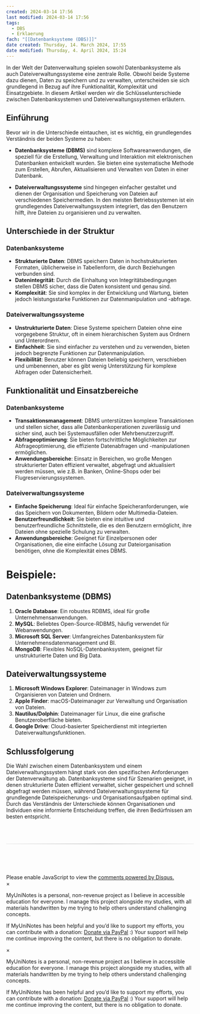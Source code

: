 ```yaml
---
created: 2024-03-14 17:56
last modified: 2024-03-14 17:56
tags:
  - DBS
  - Erklaerung
fach: "[[Datenbanksysteme (DBS)]]"
date created: Thursday, 14. March 2024, 17:55
date modified: Thursday, 4. April 2024, 15:24
---
```


In der Welt der Datenverwaltung spielen sowohl Datenbanksysteme als auch Dateiverwaltungssysteme eine zentrale Rolle. Obwohl beide Systeme dazu dienen, Daten zu speichern und zu verwalten, unterscheiden sie sich grundlegend in Bezug auf ihre Funktionalität, Komplexität und Einsatzgebiete. In diesem Artikel werden wir die Schlüsselunterschiede zwischen Datenbanksystemen und Dateiverwaltungssystemen erläutern.

## Einführung

Bevor wir in die Unterschiede eintauchen, ist es wichtig, ein grundlegendes Verständnis der beiden Systeme zu haben:

- **Datenbanksysteme (DBMS)** sind komplexe Softwareanwendungen, die speziell für die Erstellung, Verwaltung und Interaktion mit elektronischen Datenbanken entwickelt wurden. Sie bieten eine systematische Methode zum Erstellen, Abrufen, Aktualisieren und Verwalten von Daten in einer Datenbank.

- **Dateiverwaltungssysteme** sind hingegen einfacher gestaltet und dienen der Organisation und Speicherung von Dateien auf verschiedenen Speichermedien. In den meisten Betriebssystemen ist ein grundlegendes Dateiverwaltungssystem integriert, das den Benutzern hilft, ihre Dateien zu organisieren und zu verwalten.

## Unterschiede in der Struktur

### Datenbanksysteme

- **Strukturierte Daten**: DBMS speichern Daten in hochstrukturierten Formaten, üblicherweise in Tabellenform, die durch Beziehungen verbunden sind.
- **Datenintegrität**: Durch die Einhaltung von Integritätsbedingungen stellen DBMS sicher, dass die Daten konsistent und genau sind.
- **Komplexität**: Sie sind komplex in der Entwicklung und Wartung, bieten jedoch leistungsstarke Funktionen zur Datenmanipulation und -abfrage.

### Dateiverwaltungssysteme

- **Unstrukturierte Daten**: Diese Systeme speichern Dateien ohne eine vorgegebene Struktur, oft in einem hierarchischen System aus Ordnern und Unterordnern.
- **Einfachheit**: Sie sind einfacher zu verstehen und zu verwenden, bieten jedoch begrenzte Funktionen zur Datenmanipulation.
- **Flexibilität**: Benutzer können Dateien beliebig speichern, verschieben und umbenennen, aber es gibt wenig Unterstützung für komplexe Abfragen oder Datensicherheit.

## Funktionalität und Einsatzbereiche

### Datenbanksysteme

- **Transaktionsmanagement**: DBMS unterstützen komplexe Transaktionen und stellen sicher, dass alle Datenbankoperationen zuverlässig und sicher sind, auch bei Systemausfällen oder Mehrbenutzerzugriff.
- **Abfrageoptimierung**: Sie bieten fortschrittliche Möglichkeiten zur Abfrageoptimierung, die effiziente Datenabfragen und -manipulationen ermöglichen.
- **Anwendungsbereiche**: Einsatz in Bereichen, wo große Mengen strukturierter Daten effizient verwaltet, abgefragt und aktualisiert werden müssen, wie z.B. in Banken, Online-Shops oder bei Flugreservierungssystemen.

### Dateiverwaltungssysteme

- **Einfache Speicherung**: Ideal für einfache Speicheranforderungen, wie das Speichern von Dokumenten, Bildern oder Multimedia-Dateien.
- **Benutzerfreundlichkeit**: Sie bieten eine intuitive und benutzerfreundliche Schnittstelle, die es den Benutzern ermöglicht, ihre Dateien ohne spezielle Schulung zu verwalten.
- **Anwendungsbereiche**: Geeignet für Einzelpersonen oder Organisationen, die eine einfache Lösung zur Dateiorganisation benötigen, ohne die Komplexität eines DBMS.

# Beispiele:

## Datenbanksysteme (DBMS)

1. **Oracle Database**: Ein robustes RDBMS, ideal für große Unternehmensanwendungen.
2. **MySQL**: Beliebtes Open-Source-RDBMS, häufig verwendet für Webanwendungen.
3. **Microsoft SQL Server**: Umfangreiches Datenbanksystem für Unternehmensdatenmanagement und BI.
4. **MongoDB**: Flexibles NoSQL-Datenbanksystem, geeignet für unstrukturierte Daten und Big Data.

## Dateiverwaltungssysteme

1. **Microsoft Windows Explorer**: Dateimanager in Windows zum Organisieren von Dateien und Ordnern.
2. **Apple Finder**: macOS-Dateimanager zur Verwaltung und Organisation von Dateien.
3. **Nautilus/Dolphin**: Dateimanager für Linux, die eine grafische Benutzeroberfläche bieten.
4. **Google Drive**: Cloud-basierter Speicherdienst mit integrierten Dateiverwaltungsfunktionen.

## Schlussfolgerung

Die Wahl zwischen einem Datenbanksystem und einem Dateiverwaltungssystem hängt stark von den spezifischen Anforderungen der Datenverwaltung ab. Datenbanksysteme sind für Szenarien geeignet, in denen strukturierte Daten effizient verwaltet, sicher gespeichert und schnell abgefragt werden müssen, während Dateiverwaltungssysteme für grundlegende Dateispeicherungs- und Organisationsaufgaben optimal sind. Durch das Verständnis der Unterschiede können Organisationen und Individuen eine informierte Entscheidung treffen, die ihren Bedürfnissen am besten entspricht.

<!-- DISQUS SCRIPT COMMENT START -->

<hr style="border: none; height: 2px; background: linear-gradient(to right, #f0f0f0, #ccc, #f0f0f0); margin-top: 4rem; margin-bottom: 5rem;">
<div id="disqus_thread"></div>
<script>
    /**
    *  RECOMMENDED CONFIGURATION VARIABLES: EDIT AND UNCOMMENT THE SECTION BELOW TO INSERT DYNAMIC VALUES FROM YOUR PLATFORM OR CMS.
    *  LEARN WHY DEFINING THESE VARIABLES IS IMPORTANT: https://disqus.com/admin/universalcode/#configuration-variables    */
    /*
    var disqus_config = function () {
    this.page.url = PAGE_URL;  // Replace PAGE_URL with your page's canonical URL variable
    this.page.identifier = PAGE_IDENTIFIER; // Replace PAGE_IDENTIFIER with your page's unique identifier variable
    };
    */
    (function() { // DON'T EDIT BELOW THIS LINE
    var d = document, s = d.createElement('script');
    s.src = 'https://myuninotes.disqus.com/embed.js';
    s.setAttribute('data-timestamp', +new Date());
    (d.head || d.body).appendChild(s);
    })();
</script>
<noscript>Please enable JavaScript to view the <a href="https://disqus.com/?ref_noscript">comments powered by Disqus.</a></noscript>

<!-- DISQUS SCRIPT COMMENT END -->

<!-- Modal START -->
<div id="myModal" class="modal">
  <div class="modal-content">
    <span id="closeModal" class="close">&times;</span>
    <p class="modal-text">
      <span class="modal-highlight">MyUniNotes is a personal, non-revenue project as I believe in accessible education for everyone.</span> I manage this project alongside my studies, with all materials handwritten by me trying to help others understand challenging concepts.
    </p>
    <p class="modal-text">
      If MyUniNotes has been helpful and you’d like to support my efforts, <span class="modal-highlight"> you can contribute with a donation: <a class="modal-dono-link" href="https://paypal.me/myuninotes4u">Donate via PayPal</a> :) </span> Your support will help me continue improving the content, but there is no obligation to donate.
    </p>
  </div>
</div>

<script>
  // JavaScript to display the modal on page load
  document.addEventListener('DOMContentLoaded', function() {
    // Generate a random number between 1 and 1
    // Wanted it to load with a adjustable probability for every page load but did not work, as DOM is loaded only once. Therefore now loading it every time website is visited and DOM is loaded.
    const randomNumber = Math.floor(Math.random() * 1) + 1; 
    console.log(randomNumber)
    if (randomNumber === 1) {
      setTimeout(function() {
        const modal = document.getElementById('myModal');
        if (modal) {
          modal.classList.add('show');
        }
      }, 1000); // Adjust the delay as needed

      const closeModal = document.getElementById('closeModal');
      if (closeModal) {
        closeModal.addEventListener('click', function() {
          const modal = document.getElementById('myModal');
          if (modal) {
            modal.classList.remove('show');
          }
        });
      }
    } else {
      // Ensure the modal is hidden if the random number is not 1
      const modal = document.getElementById('myModal');
      if (modal) {
        modal.style.display = 'none';
      }
    }
  });
</script>
<!-- Modal END -->

<!-- Modal START -->
<div id="myModal" class="modal">
  <div class="modal-content">
    <span id="closeModal" class="close">&times;</span>
    <p class="modal-text">
      <span class="modal-highlight">MyUniNotes is a personal, non-revenue project as I believe in accessible education for everyone.</span> I manage this project alongside my studies, with all materials handwritten by me trying to help others understand challenging concepts.
    </p>
    <p class="modal-text">
      If MyUniNotes has been helpful and you’d like to support my efforts, <span class="modal-highlight"> you can contribute with a donation: <a class="modal-dono-link" href="https://paypal.me/myuninotes4u">Donate via PayPal</a> :) </span> Your support will help me continue improving the content, but there is no obligation to donate.
    </p>
  </div>
</div>

<script>
  // JavaScript to display the modal on page load
  document.addEventListener('DOMContentLoaded', function() {
    // Generate a random number between 1 and 1
    // Wanted it to load with a adjustable probability for every page load but did not work, as DOM is loaded only once. Therefore now loading it every time website is visited and DOM is loaded.
    const randomNumber = Math.floor(Math.random() * 1) + 1; 
    console.log(randomNumber)
    if (randomNumber === 1) {
      setTimeout(function() {
        const modal = document.getElementById('myModal');
        if (modal) {
          modal.classList.add('show');
        }
      }, 1000); // Adjust the delay as needed

      const closeModal = document.getElementById('closeModal');
      if (closeModal) {
        closeModal.addEventListener('click', function() {
          const modal = document.getElementById('myModal');
          if (modal) {
            modal.classList.remove('show');
          }
        });
      }
    } else {
      // Ensure the modal is hidden if the random number is not 1
      const modal = document.getElementById('myModal');
      if (modal) {
        modal.style.display = 'none';
      }
    }
  });
</script>
<!-- Modal END -->
